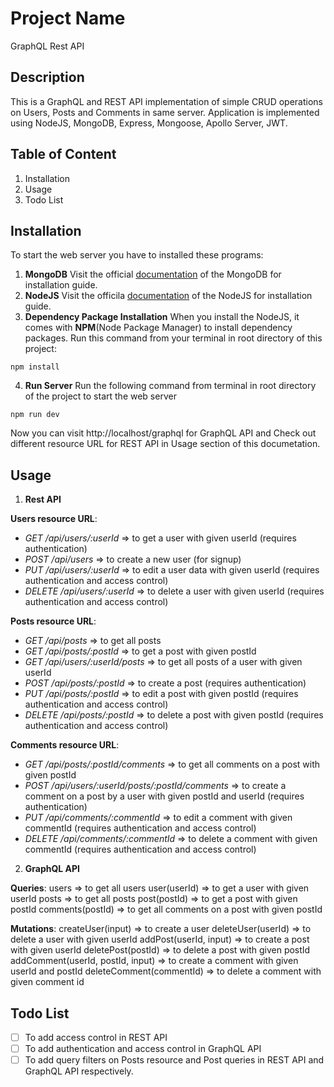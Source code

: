# Project Name
GraphQL Rest API

## Description
This is a GraphQL and REST API implementation of simple CRUD operations on Users, Posts and Comments in same server. Application is implemented using NodeJS, MongoDB, Express, Mongoose, Apollo Server, JWT.

## Table of Content
1.  Installation
2.  Usage
3.  Todo List

## Installation
To start the web server you have to installed these programs:

1.  **MongoDB**
Visit the official [documentation](https://docs.mongodb.com/) of the MongoDB for installation guide.
2.  **NodeJS**
Visit the officila [documentation](https://nodejs.org/en/docs/) of the NodeJS for installation guide.
3. **Dependency Package Installation**
When you install the NodeJS, it comes with **NPM**(Node Package Manager) to install dependency packages. Run this command from your terminal in root directory of this project:
```
npm install
```
4. **Run Server**
Run the following command from terminal in root directory of the project to start the web server
```
npm run dev
```
Now you can visit http://localhost/graphql for GraphQL API
and Check out different resource URL for REST API in Usage section of this documetation.

## Usage
1.  **Rest API**

**Users resource URL**:
- *GET /api/users/:userId* => to get a user with given userId (requires authentication)
- *POST /api/users* => to create a new user (for signup)
- *PUT /api/users/:userId* => to edit a user data with given userId (requires authentication and access control)
- *DELETE /api/users/:userId* => to delete a user with given userId (requires authentication and access control)

**Posts resource URL**:
- *GET /api/posts* => to get all posts
- *GET /api/posts/:postId* => to get a post with given postId
- *GET /api/users/:userId/posts* => to get all posts of a user with given userId
- *POST /api/posts/:postId* => to create a post (requires authentication)
- *PUT /api/posts/:postId* => to edit a post with given postId (requires authentication and access control)
- *DELETE /api/posts/:postId* => to delete a post with given postId (requires authentication and access control)

**Comments resource URL**:
- *GET /api/posts/:postId/comments* => to get all comments on a post with given postId
- *POST /api/users/:userId/posts/:postId/comments* => to create a comment on a post by a user with given postId and userId (requires authentication)
- *PUT /api/comments/:commentId* => to edit a comment with given commentId (requires authentication and access control)
- *DELETE /api/comments/:commentId* => to delete a comment with given commentId (requires authentication and access control)

2. **GraphQL API**

**Queries**:
users => to get all users
user(userId) => to get a user with given userId
posts => to get all posts
post(postId) => to get a post with given postId
comments(postId) => to get all comments on a post with given postId

**Mutations**:
createUser(input) => to create a user
deleteUser(userId) => to delete a user with given userId
addPost(userId, input) => to create a post with given userId
deletePost(postId) => to delete a post with given postId
addComment(userId, postId, input) => to create a comment with given userId and postId
deleteComment(commentId) => to delete a comment with given comment id

## Todo List
- [ ] To add access control in REST API
- [ ] To add authentication and access control in GraphQL API
- [ ] To add query filters on Posts resource and Post queries in REST API and GraphQL API respectively.
